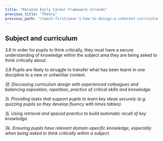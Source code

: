 ```yaml
---
title: "Related Early Career Framework strands"
previous_title: "Theory"
previous_path: "/teach-first/year-1-how-to-design-a-coherent-curriculum/summer-week-6-ect-theory"
---
```


## Subject and curriculum

3.6 In order for pupils to think critically, they must have a secure understanding of knowledge within the subject area they are being asked to think critically about.

3.8 Pupils are likely to struggle to transfer what has been learnt in one discipline to a new or unfamiliar context.

_3f. Discussing curriculum design with experienced colleagues and balancing exposition, repetition, practice of critical skills and knowledge._

_3i. Providing tasks that support pupils to learn key ideas securely (e.g. quizzing pupils so they develop fluency with times tables)._

_3j. Using retrieval and spaced practice to build automatic recall of key knowledge._

_3k. Ensuring pupils have relevant domain-specific knowledge, especially when being asked to think critically within a subject._
